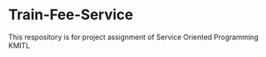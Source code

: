 # Train-Fee-Service
This respository is for project assignment of Service Oriented Programming KMITL
